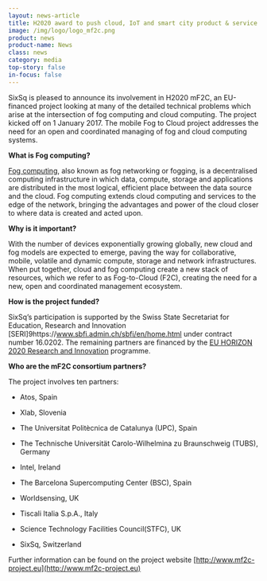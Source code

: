 ```yaml
---
layout: news-article
title: H2020 award to push cloud, IoT and smart city product & service development
image: /img/logo/logo_mf2c.png
product: news
product-name: News
class: news
category: media
top-story: false
in-focus: false
---
```


SixSq is pleased to announce its involvement in H2020 mF2C, an EU-financed project looking at many of the detailed technical problems which arise at the intersection of fog computing and cloud computing. The project kicked off on 1 January 2017. The mobile Fog to Cloud project addresses the need for an open and coordinated managing of fog and cloud computing systems.

**What is Fog computing?**

[Fog computing](https://media.sixsq.com/blog/improving-emergency-situation-management-smart-cities), also known as fog networking or fogging, is a decentralised computing infrastructure in which data, compute, storage and applications are distributed in the most logical, efficient place between the data source and the cloud. Fog computing extends cloud computing and services to the edge of the network, bringing the advantages and power of the cloud closer to where data is created and acted upon.

**Why is it important?**

With the number of devices exponentially growing globally, new cloud and fog models are expected to emerge, paving the way for collaborative, mobile, volatile and dynamic compute, storage and network infrastructures. When put together, cloud and fog computing create a new stack of resources, which we refer to as Fog-to-Cloud (F2C), creating the need for a new, open and coordinated management ecosystem.

**How is the project funded?**

SixSq’s participation is supported by the Swiss State Secretariat for Education, Research and Innovation [SERI]9https://www.sbfi.admin.ch/sbfi/en/home.html under contract number 16.0202. The remaining partners are financed by the [EU HORIZON 2020 Research and Innovation](https://ec.europa.eu/programmes/horizon2020/en/what-horizon-2020) programme.

**Who are the mF2C consortium partners?**

The project involves ten partners:

- Atos, Spain

- Xlab, Slovenia

- The Universitat Politècnica de Catalunya (UPC), Spain

- The Technische Universität Carolo-Wilhelmina zu Braunschweig (TUBS), Germany

- Intel, Ireland

- The Barcelona Supercomputing Center (BSC), Spain

- Worldsensing, UK

- Tiscali Italia S.p.A., Italy

- Science Technology Facilities Council(STFC), UK

- SixSq, Switzerland

Further information can be found on the project website [http://www.mf2c-project.eu](http://www.mf2c-project.eu)